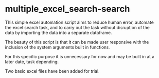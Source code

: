 # multiple_excel_search-search

This simple excel automation script aims to reduce human error, automate the excel search task, and to carry out the task without disruption of the data by importing the data into a separate dataframe.


The beauty of this script is that it can be made user responsive with the inclusion of the system arguments built in functions.

For this specific purpose it is unnecessary for now and may be built in at a later date, task depending.

Two basic excel files have been added for trial.
